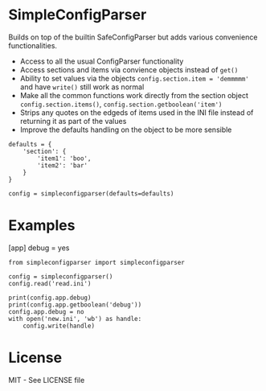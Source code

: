 SimpleConfigParser
==================

Builds on top of the builtin SafeConfigParser but adds various convenience functionalities.

* Access to all the usual ConfigParser functionality
* Access sections and items via convience objects instead of `get()`
* Ability to set values via the objects `config.section.item = 'demmmmm'` and have `write()` still work as normal
* Make all the common functions work directly from the section object `config.section.items()`, `config.section.getboolean('item')`
* Strips any quotes on the edgeds of items used in the INI file instead of returning it as part of the values
* Improve the defaults handling on the object to be more sensible

```
defaults = {
    'section': {
        'item1': 'boo',
        'item2': 'bar'
    }
}

config = simpleconfigparser(defaults=defaults)
```


Examples
========
[app]
debug = yes

```
from simpleconfigparser import simpleconfigparser

config = simpleconfigparser()
config.read('read.ini')

print(config.app.debug)
print(config.app.getboolean('debug'))
config.app.debug = no
with open('new.ini', 'wb') as handle:
    config.write(handle)
```

License
=======
MIT - See LICENSE file